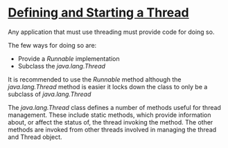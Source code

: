 # [Defining and Starting a Thread](https://docs.oracle.com/javase/tutorial/essential/concurrency/runthread.html)

Any application that must use threading must provide code for doing so.

The few ways for doing so are:
*   Provide a _Runnable_ implementation
*   Subclass the _java.lang.Thread_

It is recommended to use the _Runnable_ method although the _java.lang.Thread_ method is easier it locks down the class to only be a subclass of _java.lang.Thread_

The _java.lang.Thread_ class defines a number of methods useful for thread management. These include static methods, which provide information about, or affect the status of, the thread invoking the method. The other methods are invoked from other threads involved in managing the thread and Thread object.
